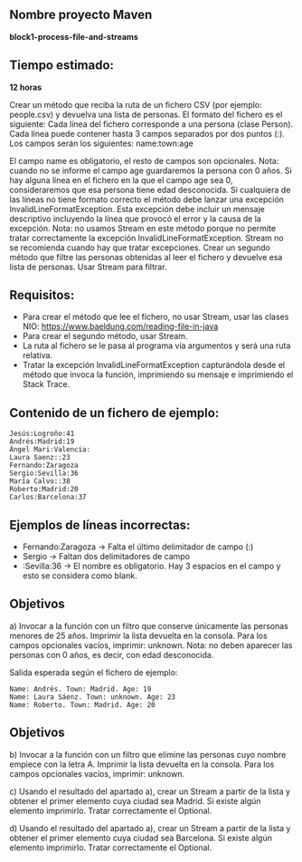 ## Nombre proyecto Maven
**block1-process-file-and-streams**

## Tiempo estimado: 
**12 horas**


Crear un método que reciba la ruta de un fichero CSV (por ejemplo: people.csv) y devuelva una lista de personas. El formato del fichero es el siguiente:
Cada línea del fichero corresponde a una persona (clase Person).
Cada línea puede contener hasta 3 campos separados por dos puntos (:). Los campos serán los siguientes:
name:town:age

El campo name es obligatorio, el resto de campos son opcionales. Nota: cuando no se informe el campo age guardaremos la persona con 0 años. Si hay alguna línea en el fichero en la que el campo age sea 0, consideraremos que esa persona tiene edad desconocida.
Si cualquiera de las líneas no tiene formato correcto el método debe lanzar una excepción InvalidLineFormatException. Esta excepción debe incluir un mensaje descriptivo incluyendo la línea que provocó el error y la causa de la excepción.
Nota: no usamos Stream en este método porque no permite tratar correctamente la excepción InvalidLineFormatException. Stream no se recomienda cuando hay que tratar excepciones.
Crear un segundo método que filtre las personas obtenidas al leer el fichero y devuelve esa lista de personas. Usar Stream para filtrar.

## Requisitos:
- Para crear el método que lee el fichero, no usar Stream, usar las clases NIO: https://www.baeldung.com/reading-file-in-java
- Para crear el segundo método, usar Stream.
- La ruta al fichero se le pasa al programa vía argumentos y será una ruta relativa.
- Tratar la excepción InvalidLineFormatException capturándola desde el método que invoca la función, imprimiendo su mensaje e imprimiendo el Stack Trace.

## Contenido de un fichero de ejemplo:
```
Jesús:Logroño:41
Andrés:Madrid:19
Ángel Mari:Valencia:
Laura Saenz::23
Fernando:Zaragoza
Sergio:Sevilla:36
María Calvo::38
Roberto:Madrid:20
Carlos:Barcelona:37
```

## Ejemplos de líneas incorrectas:
- Fernando:Zaragoza  -> Falta el último delimitador de campo (:)
- Sergio             -> Faltan dos delimitadores de campo
- :Sevilla:36        -> El nombre es obligatorio. Hay 3 espacios en el campo y esto se considera como blank.

## Objetivos
a) Invocar a la función con un filtro que conserve únicamente las personas menores de 25 años. Imprimir la lista devuelta en la consola. Para los campos opcionales vacíos, imprimir: unknown. Nota: no deben aparecer las personas con 0 años, es decir, con edad desconocida.

Salida esperada según el fichero de ejemplo:
```
Name: Andrés. Town: Madrid. Age: 19
Name: Laura Sáenz. Town: unknown. Age: 23
Name: Roberto. Town: Madrid. Age: 20
```


## Objetivos
b) Invocar a la función con un filtro que elimine las personas cuyo nombre empiece con la letra A. Imprimir la lista devuelta en la consola. Para los campos opcionales vacíos, imprimir: unknown.

c) Usando el resultado del apartado a), crear un Stream a partir de la lista y obtener el primer elemento cuya ciudad sea Madrid. Si existe algún elemento imprimirlo. Tratar correctamente el Optional.

d) Usando el resultado del apartado a), crear un Stream a partir de la lista y obtener el primer elemento cuya ciudad sea Barcelona. Si existe algún elemento imprimirlo. Tratar correctamente el Optional.
